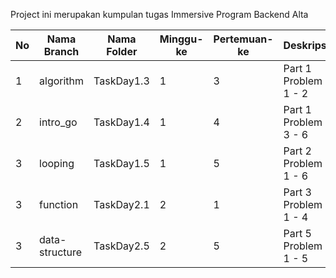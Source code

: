 Project ini merupakan kumpulan tugas Immersive Program Backend Alta

| No     | Nama Branch      | Nama Folder | Minggu-ke | Pertemuan-ke | Deskripsi            |
|--------|------------------|-------------|-----------|--------------|----------------------|
| 1      | algorithm        | TaskDay1.3  | 1         | 3            | Part 1 Problem 1 - 2 | 
| 2      | intro_go         | TaskDay1.4  | 1         | 4            | Part 1 Problem 3 - 6 |
| 3      | looping          | TaskDay1.5  | 1         | 5            | Part 2 Problem 1 - 6 |
| 3      | function         | TaskDay2.1  | 2         | 1            | Part 3 Problem 1 - 4 |
| 3      | data-structure   | TaskDay2.5  | 2         | 5            | Part 5 Problem 1 - 5 |


